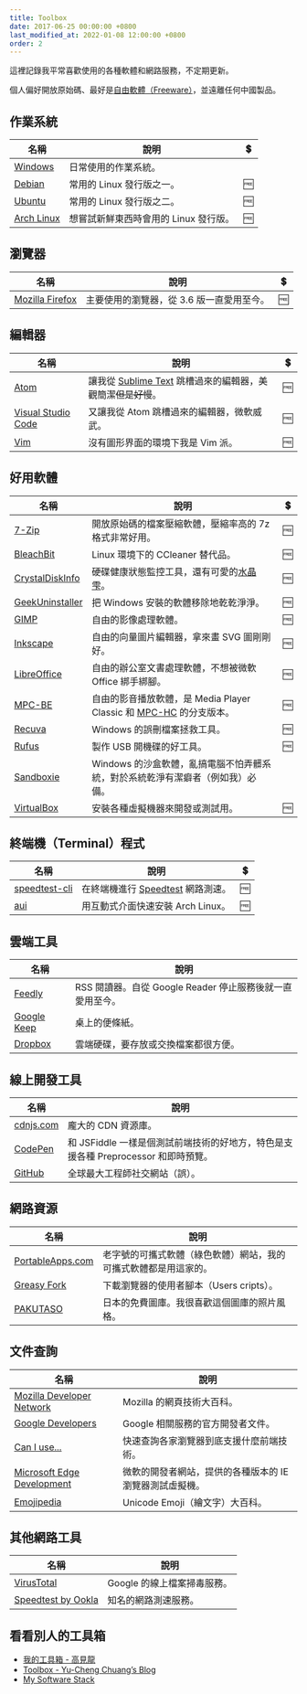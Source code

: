 ```yaml
---
title: Toolbox
date: 2017-06-25 00:00:00 +0800
last_modified_at: 2022-01-08 12:00:00 +0800
order: 2
---
```


這裡記錄我平常喜歡使用的各種軟體和網路服務，不定期更新。

個人偏好開放原始碼、最好是[自由軟體（Freeware）](https://zh.wikipedia.org/zh-tw/自由軟體)，並遠離任何中國製品。

## 作業系統

| 名稱                                      | 說明                                  | 💲  |
| ----------------------------------------- | ------------------------------------- | :-: |
| [Windows](https://windows.microsoft.com/) | 日常使用的作業系統。                  |     |
| [Debian](https://www.debian.org/)         | 常用的 Linux 發行版之一。             | 🆓  |
| [Ubuntu](https://www.ubuntu.com/)         | 常用的 Linux 發行版之二。             | 🆓  |
| [Arch Linux](https://archlinux.org/)      | 想嘗試新鮮東西時會用的 Linux 發行版。 | 🆓  |

## 瀏覽器

| 名稱                                               | 說明                                      | 💲  |
| -------------------------------------------------- | ----------------------------------------- | :-: |
| [Mozilla Firefox](https://www.mozilla.org/firefox) | 主要使用的瀏覽器，從 3.6 版一直愛用至今。 | 🆓  |

## 編輯器

| 名稱                                                 | 說明                                                                                                | 💲  |
| ---------------------------------------------------- | --------------------------------------------------------------------------------------------------- | :-: |
| [Atom](https://atom.io/)                             | 讓我從 [Sublime Text](https://www.sublimetext.com/) 跳槽過來的編輯器，美觀簡潔<del>但是好慢</del>。 | 🆓  |
| [Visual Studio Code](https://code.visualstudio.com/) | 又讓我從 Atom 跳槽過來的編輯器，微軟威武。                                                          | 🆓  |
| [Vim](https://www.vim.org/)                          | 沒有圖形界面的環境下我是 Vim 派。                                                                   | 🆓  |

## 好用軟體

| 名稱                                                                 | 說明                                                                                                          | 💲  |
| -------------------------------------------------------------------- | ------------------------------------------------------------------------------------------------------------- | :-: |
| [7-Zip](http://www.7-zip.org/)                                       | 開放原始碼的檔案壓縮軟體，壓縮率高的 7z 格式非常好用。                                                        | 🆓  |
| [BleachBit](https://www.bleachbit.org/)                              | Linux 環境下的 CCleaner 替代品。                                                                              | 🆓  |
| [CrystalDiskInfo](http://crystalmark.info/software/CrystalDiskInfo/) | 硬碟健康狀態監控工具，還有可愛的[水晶雫](http://suishoshizuku.com/ja/)。                                      | 🆓  |
| [GeekUninstaller](https://www.geekuninstaller.com/)                  | 把 Windows 安裝的軟體移除地乾乾淨淨。                                                                         | 🆓  |
| [GIMP](https://www.gimp.org/)                                        | 自由的影像處理軟體。                                                                                          | 🆓  |
| [Inkscape](https://inkscape.org/)                                    | 自由的向量圖片編輯器，拿來畫 SVG 圖剛剛好。                                                                   | 🆓  |
| [LibreOffice](https://www.libreoffice.org/)                          | 自由的辦公室文書處理軟體，不想被微軟 Office 綁手綁腳。                                                        | 🆓  |
| [MPC-BE](https://sourceforge.net/projects/mpcbe/)                    | 自由的影音播放軟體，是 Media Player Classic 和 [MPC-HC](https://sourceforge.net/projects/mpc-hc) 的分支版本。 | 🆓  |
| [Recuva](https://www.piriform.com/recuva)                            | Windows 的誤刪檔案拯救工具。                                                                                  | 🆓  |
| [Rufus](http://rufus.akeo.ie/)                                       | 製作 USB 開機碟的好工具。                                                                                     | 🆓  |
| [Sandboxie](https://sandboxie-plus.com/)                             | Windows 的沙盒軟體，亂搞電腦不怕弄髒系統，對於系統乾淨有潔癖者（例如我）必備。                                |     |
| [VirtualBox](https://www.virtualbox.org/)                            | 安裝各種虛擬機器來開發或測試用。                                                                              | 🆓  |

## 終端機（Terminal）程式

| 名稱                                                    | 說明                                                           | 💲  |
| ------------------------------------------------------- | -------------------------------------------------------------- | :-: |
| [speedtest-cli](https://github.com/sivel/speedtest-cli) | 在終端機進行 [Speedtest](http://www.speedtest.net/) 網路測速。 | 🆓  |
| [aui](https://github.com/helmuthdu/aui)                 | 用互動式介面快速安裝 Arch Linux。                              | 🆓  |

## 雲端工具

| 名稱                                    | 說明                                                      |
| --------------------------------------- | --------------------------------------------------------- |
| [Feedly](https://feedly.com/)           | RSS 閱讀器。自從 Google Reader 停止服務後就一直愛用至今。 |
| [Google Keep](https://keep.google.com/) | 桌上的便條紙。                                            |
| [Dropbox](https://www.dropbox.com/)     | 雲端硬碟，要存放或交換檔案都很方便。                      |

## 線上開發工具

| 名稱                            | 說明                                                                               |
| ------------------------------- | ---------------------------------------------------------------------------------- |
| [cdnjs.com](https://cdnjs.com/) | 龐大的 CDN 資源庫。                                                                |
| [CodePen](https://codepen.io/)  | 和 JSFiddle 一樣是個測試前端技術的好地方，特色是支援各種 Preprocessor 和即時預覽。 |
| [GitHub](https://github.com/)   | 全球最大工程師社交網站（誤）。                                                     |

## 網路資源

| 名稱                                          | 說明                                                             |
| --------------------------------------------- | ---------------------------------------------------------------- |
| [PortableApps.com](https://portableapps.com/) | 老字號的可攜式軟體（綠色軟體）網站，我的可攜式軟體都是用這家的。 |
| [Greasy Fork](https://greasyfork.org/)        | 下載瀏覽器的使用者腳本（Users cripts）。                         |
| [PAKUTASO](https://www.pakutaso.com/)         | 日本的免費圖庫。我很喜歡這個圖庫的照片風格。                     |

## 文件查詢

| 名稱                                                                                | 說明                                                     |
| ----------------------------------------------------------------------------------- | -------------------------------------------------------- |
| [Mozilla Developer Network](https://developer.mozilla.org/)                         | Mozilla 的網頁技術大百科。                               |
| [Google Developers](https://developers.google.com/)                                 | Google 相關服務的官方開發者文件。                        |
| [Can I use...](https://caniuse.com/)                                                | 快速查詢各家瀏覽器到底支援什麼前端技術。                 |
| [Microsoft Edge Development](https://developer.microsoft.com/en-us/microsoft-edge/) | 微軟的開發者網站，提供的各種版本的 IE 瀏覽器測試虛擬機。 |
| [Emojipedia](https://emojipedia.org/)                                               | Unicode Emoji（繪文字）大百科。                          |

## 其他網路工具

| 名稱                                             | 說明                        |
| ------------------------------------------------ | --------------------------- |
| [VirusTotal](https://www.virustotal.com/)        | Google 的線上檔案掃毒服務。 |
| [Speedtest by Ookla](https://www.speedtest.net/) | 知名的網路測速服務。        |

## 看看別人的工具箱

- [我的工具箱 - 高見龍](http://kaochenlong.com/2012/01/04/my-toolbox/)
- [Toolbox - Yu-Cheng Chuang’s Blog](https://blog.yorkxin.org/toolbox)
- [My Software Stack](https://medium.com/hungys-blog/my-software-stack-2a406c1c57c1)
